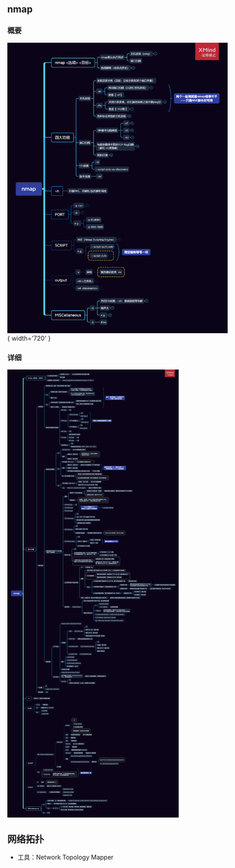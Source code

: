 ## nmap

### 概要
![xmind](../static/img/MindMap/nmap_outline.png){ width='720' }

### 详细
![xmind](../static/img/MindMap/nmap.png)


## 网络拓扑

- 工具：Network Topology Mapper
